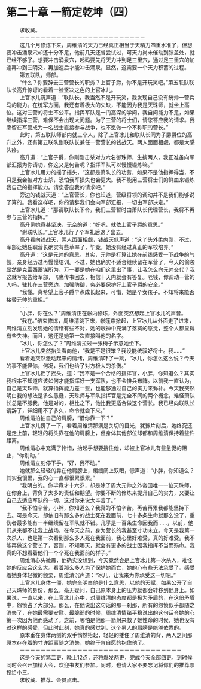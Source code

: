<h1>第二十章 一箭定乾坤（四）</h1>
<div id="content">&nbsp&nbsp&nbsp&nbsp&nbsp&nbsp&nbsp&nbsp
 求收藏。
 <br/>&nbsp&nbsp&nbsp&nbsp&nbsp&nbsp&nbsp&nbsp
 －－－－－－－－－－－－－－－－－－－－－－－－
 <br/>&nbsp&nbsp&nbsp&nbsp&nbsp&nbsp&nbsp&nbsp
 这几个月修炼下来，周维清的天力已经真正相当于天精力四重水准了，但想要冲击涌泉穴却还十分不足，他前几天还曾尝试过，可天力尚未催动到膝盖处，就已经不够了。想要冲击涌泉穴，起码要先将天力冲到足三里穴，通过足三里穴的加速再冲到三阴交，再加速后才能冲击涌泉，显然，这需要一个天力积蓄的过程。
 <br/>&nbsp&nbsp&nbsp&nbsp&nbsp&nbsp&nbsp&nbsp
 第五联队，师部。
 <br/>&nbsp&nbsp&nbsp&nbsp&nbsp&nbsp&nbsp&nbsp
 “什么？你要辞去三营营长的职务？上官子爵，你不是开玩笑吧。”第五联队联队长高升惊讶的看着一脸坚决之色的上官冰儿。
 <br/>&nbsp&nbsp&nbsp&nbsp&nbsp&nbsp&nbsp&nbsp
 上官冰儿沉声道：“联队长，我当然不是开玩笑，我发现自己没有统帅一营兵马的能力。在统军方面，我还有着极大的欠缺，不能因为我是天珠师，就坐上高位。这对三营的将士不公平。指挥军队是一门高深的学问，我自问能力不足，如果继续指挥三营，难保不会出现大问题。为了三营的将士们，请您答应我的请求。我愿留在军营成为一名战士直接参与战争，也不愿做一个不称职的营长。”
 <br/>&nbsp&nbsp&nbsp&nbsp&nbsp&nbsp&nbsp&nbsp
 此时，第五联队师部内就三个人，除了上官冰儿和联队长同为子爵爵位的高升之外，还有第五联队副联队长兼任一营营长的钱战天。两人面面相觑，都是大感头疼。
 <br/>&nbsp&nbsp&nbsp&nbsp&nbsp&nbsp&nbsp&nbsp
 高升道：“上官子爵，你刚刚击杀对方六名御珠师，生擒两人，我正准备向军部汇报为你请功，你这又是何苦呢？指挥军队可以慢慢锻炼嘛。”
 <br/>&nbsp&nbsp&nbsp&nbsp&nbsp&nbsp&nbsp&nbsp
 上官冰儿用力的摇了摇头，“这都是萧队长的功劳，如果不是他指挥得当，不只是我会被对方击杀，恐怕我军损失也会更大。我不能用三营将士们的鲜血来锻炼我自己的指挥能力。请您答应我的请求吧。”
 <br/>&nbsp&nbsp&nbsp&nbsp&nbsp&nbsp&nbsp&nbsp
 旁边的钱战天道：“上官营长，你也知道，营级将领的调动并不是我们能够说了算的。我看这样吧，你的请辞我们会向军部汇报，一切由军部决定。”
 <br/>&nbsp&nbsp&nbsp&nbsp&nbsp&nbsp&nbsp&nbsp
 上官冰儿道：“那请联队长下令，我们三营暂时由萧队长代理营长，我将不再参与三营的指挥。”
 <br/>&nbsp&nbsp&nbsp&nbsp&nbsp&nbsp&nbsp&nbsp
 高升见她意甚坚决，无奈的道：“好吧，就依上官子爵的意思。”
 <br/>&nbsp&nbsp&nbsp&nbsp&nbsp&nbsp&nbsp&nbsp
 “谢联队长。”上官冰儿行了个军礼后退了出去。
 <br/>&nbsp&nbsp&nbsp&nbsp&nbsp&nbsp&nbsp&nbsp
 高升看向钱战天，两人面面相觑，钱战天低声道：“这丫头外柔内刚，不过，军部让她任职营长确实有些草率了，毕竟，她没有经过真正的军校培养。”
 <br/>&nbsp&nbsp&nbsp&nbsp&nbsp&nbsp&nbsp&nbsp
 高升道：“这是元帅的意思。其实，元帅是打算让她在前线感受一下战争的气氛，亲身经历过再慢慢培训。不过，她也确实不适合继续留在军营了，今天的偷袭显然是克雷西蓄谋所为，万一要是她在咱们这里出了事，让我怎么向元帅交代？我这就写报告给军部，飞鹰传书回去，相信十天内就会有答复。老钱，你调动一营的人吗，驻扎在三营旁边，加强防御，务必要保护好上官子爵的安全。”
 <br/>&nbsp&nbsp&nbsp&nbsp&nbsp&nbsp&nbsp&nbsp
 “我懂。真希望上官子爵早点成长起来，可惜，她是个女孩子。不知将来能否接替元帅的重担。”
 <br/>&nbsp&nbsp&nbsp&nbsp&nbsp&nbsp&nbsp&nbsp
 ……
 <br/>&nbsp&nbsp&nbsp&nbsp&nbsp&nbsp&nbsp&nbsp
 “小胖，你在么？”周维清正在帐内修炼，外面突然想起上官冰儿的声音。
 <br/>&nbsp&nbsp&nbsp&nbsp&nbsp&nbsp&nbsp&nbsp
 “我在。”结束修炼，周维清跳下床，帐篷帘掀起，上官冰儿从外面走了进来，周维清立刻发现她的情绪有些不对，她的眼神中充满了落寞的感觉，整个人都显得有些失神。而且，这还是她第一次直接叫他的名字。
 <br/>&nbsp&nbsp&nbsp&nbsp&nbsp&nbsp&nbsp&nbsp
 “冰儿，你怎么了？”周维清拉过一张椅子示意她坐下。
 <br/>&nbsp&nbsp&nbsp&nbsp&nbsp&nbsp&nbsp&nbsp
 上官冰儿突然抬头看向他，“我是不是很笨？我没能统驭好将士。我……”
 <br/>&nbsp&nbsp&nbsp&nbsp&nbsp&nbsp&nbsp&nbsp
 看着她突然激动起来的情绪，周维清吓了一跳，“冰儿，你怎么这么说？今天的事不能怪你，何况，我们也给了对方极大的杀伤。”
 <br/>&nbsp&nbsp&nbsp&nbsp&nbsp&nbsp&nbsp&nbsp
 上官冰儿摇了摇头，道：“我不是一个合格的指挥官，小胖，你知道么？其实我根本不知道应该如何才能指挥好一支军队，也不会排兵布阵。以前我一直认为，自己是天珠师，就算指挥能力差一些，也能够通过自己的实力来弥补。今天我突然明白我的想法是多么愚蠢，天珠师与军队指挥官是完全不同的两个概念，难怪萧队长总是不服我，他是对的，相比之下，他比我更适合做这个营长。我已经向联队长请辞了，详细用不了多久，命令就会下来。”
 <br/>&nbsp&nbsp&nbsp&nbsp&nbsp&nbsp&nbsp&nbsp
 周维清拍拍自己的肩膀，“借你靠一下？”
 <br/>&nbsp&nbsp&nbsp&nbsp&nbsp&nbsp&nbsp&nbsp
 上官冰儿愣了一下，看着周维清那满是关切的目光，犹豫片刻后，她终究还是走上前，轻轻的将头靠在他的肩膀上，但身体其他部位却都和周维清保持着些许距离。
 <br/>&nbsp&nbsp&nbsp&nbsp&nbsp&nbsp&nbsp&nbsp
 周维清心中充满了怜惜，抬起手想要搂住他，却被上官冰儿有些急促的阻止，“你别动。”
 <br/>&nbsp&nbsp&nbsp&nbsp&nbsp&nbsp&nbsp&nbsp
 周维清立刻停下手，“好，我不动。”
 <br/>&nbsp&nbsp&nbsp&nbsp&nbsp&nbsp&nbsp&nbsp
 她就那么轻轻的靠在他肩膀上，缓缓闭上双眼，低声道：“小胖，你知道么？其实我很累，我的心一直都很累很累。”
 <br/>&nbsp&nbsp&nbsp&nbsp&nbsp&nbsp&nbsp&nbsp
 “我明白的。你毕竟才十六岁，却是除了周大元帅之外帝国唯一一位天珠师，在你身上，背负了太多的责任和期望。你要不断的修炼来提升自己的实力，又要让自己去适应军队的一切，这对你来说太辛苦了。”
 <br/>&nbsp&nbsp&nbsp&nbsp&nbsp&nbsp&nbsp&nbsp
 “我不怕辛苦，小胖，你知道么？我真的不怕辛苦。再苦再累我都能坚持下去。可是今天，却依旧有那么多的战士死在我面前，七十多条生命就那么没了，重伤者最多能有一半继续留在军队就不错。几乎是一百条生命因我而……，以前，他们从来都不让我上战场，在今天之前，身为营长的我甚至寸功未立。今天是我第一次杀人，也是第一次看到那么多人死在我面前，我心里好难受，真的好难受。我不能再做这个营长了，否则，不知哪天，就会有更多的战士因我指挥不当而殒命。我真的不想看着他们一个个死在我面前的样子。”
 <br/>&nbsp&nbsp&nbsp&nbsp&nbsp&nbsp&nbsp&nbsp
 周维清心头微震，他确实没想到，今天竟然会是上官冰儿第一次杀人，难怪她的反应会这么大。看着那么多人为了保护她而亡，她的心有些无法承受了。感受着她身体轻微的颤栗，周维清沉声道：“冰儿，让我来为你承受这一切吧。”
 <br/>&nbsp&nbsp&nbsp&nbsp&nbsp&nbsp&nbsp&nbsp
 上官冰儿身体一僵，她完全明白他是什么意思，以他的天赋，如果公开了自己天珠师的身份，那么，毫无疑问，自己原本身上的压力就都会转移到他身上。如果说，一直以来，在上官冰儿心中，对周维清的态度都是极为矛盾的，在这份矛盾中，怨愤占了大部分。那么，在他说出这句话的那一刹那，所有的怨愤似乎都随之消失了，在她最需要安慰、最脆弱的时候，周维清情绪平稳说出的这句话令她的心第一次因为他而感动了。之前，哪怕是他那一箭射来救了她性命的时候，她也没有过这样的感受，但此时此刻，她真的感觉到，这个男人的肩膀是能够依靠的。
 <br/>&nbsp&nbsp&nbsp&nbsp&nbsp&nbsp&nbsp&nbsp
 原本垂在身体两侧的双手悄然抬起，轻轻的搂住了周维清的背，两人之间那原本存在着的寸许距离随之消失，她终于肯自愿的抱住他了。
 <br/>&nbsp&nbsp&nbsp&nbsp&nbsp&nbsp&nbsp&nbsp
 －－－－－－－－－－－－－－－－－－－－－－－－－－－－－－－
 <br/>&nbsp&nbsp&nbsp&nbsp&nbsp&nbsp&nbsp&nbsp
 这是今天的第二更，晚上12点，还将爆发两更，完成今天全部四更。到时候同时会召开加精大会，欢迎书友们参加。同时，也请大家不要忘记将你们的推荐票投给小三。
 <br/>&nbsp&nbsp&nbsp&nbsp&nbsp&nbsp&nbsp&nbsp
 求收藏、推荐、会员点击。
 <br/>&nbsp&nbsp&nbsp&nbsp&nbsp&nbsp&nbsp&nbsp
</div>
